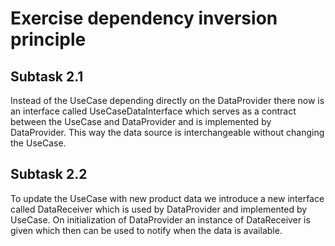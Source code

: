 # Exercise dependency inversion principle
## Subtask 2.1
Instead of the UseCase depending directly on the DataProvider there now is an interface called UseCaseDataInterface which serves as a contract between the UseCase and DataProvider and is implemented by DataProvider. This way the data source is interchangeable without changing the UseCase.

## Subtask 2.2
To update the UseCase with new product data we introduce a new interface called DataReceiver which is used by DataProvider and implemented by UseCase. On initialization of DataProvider an instance of DataReceiver is given which then can be used to notify when the data is available.
